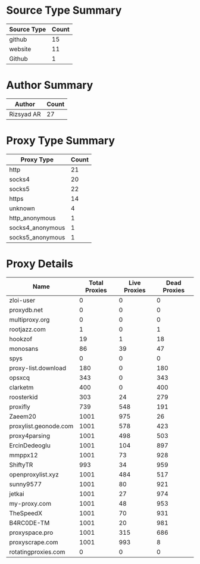 # Source Type Summary

| Source Type | Count |
|-------------|-------|
| github | 15 |
| website | 11 |
| Github | 1 |


# Author Summary

| Author | Count |
|--------|-------|
| Rizsyad AR | 27 |


# Proxy Type Summary

| Proxy Type | Count |
|------------|-------|
| http | 21 |
| socks4 | 20 |
| socks5 | 22 |
| https | 14 |
| unknown | 4 |
| http_anonymous | 1 |
| socks4_anonymous | 1 |
| socks5_anonymous | 1 |


# Proxy Details

| Name | Total Proxies | Live Proxies | Dead Proxies |
|------|---------------|--------------|---------------|
| zloi-user | 0 | 0 | 0 |
| proxydb.net | 0 | 0 | 0 |
| multiproxy.org | 0 | 0 | 0 |
| rootjazz.com | 1 | 0 | 1 |
| hookzof | 19 | 1 | 18 |
| monosans | 86 | 39 | 47 |
| spys | 0 | 0 | 0 |
| proxy-list.download | 180 | 0 | 180 |
| opsxcq | 343 | 0 | 343 |
| clarketm | 400 | 0 | 400 |
| roosterkid | 303 | 24 | 279 |
| proxifly | 739 | 548 | 191 |
| Zaeem20 | 1001 | 975 | 26 |
| proxylist.geonode.com | 1001 | 578 | 423 |
| proxy4parsing | 1001 | 498 | 503 |
| ErcinDedeoglu | 1001 | 104 | 897 |
| mmppx12 | 1001 | 73 | 928 |
| ShiftyTR | 993 | 34 | 959 |
| openproxylist.xyz | 1001 | 484 | 517 |
| sunny9577 | 1001 | 80 | 921 |
| jetkai | 1001 | 27 | 974 |
| my-proxy.com | 1001 | 48 | 953 |
| TheSpeedX | 1001 | 70 | 931 |
| B4RC0DE-TM | 1001 | 20 | 981 |
| proxyspace.pro | 1001 | 315 | 686 |
| proxyscrape.com | 1001 | 993 | 8 |
| rotatingproxies.com | 0 | 0 | 0 |
